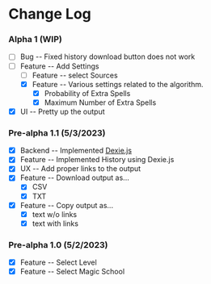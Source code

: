 # Change Log

### Alpha 1 (WIP)
-   [ ] Bug -- Fixed history download button does not work
-   [ ] Feature -- Add Settings
    -   [ ] Feature -- select Sources
    -   [x] Feature -- Various settings related to the algorithm.
        -   [x] Probability of Extra Spells
        -   [x] Maximum Number of Extra Spells
-   [x] UI -- Pretty up the output

### Pre-alpha 1.1 (5/3/2023)
-   [x] Backend -- Implemented [Dexie.js](https://dexie.org/)
-   [x] Feature -- Implemented History using Dexie.js 
-   [x] UX -- Add proper links to the output
-   [x] Feature -- Download output as...
    -   [x] CSV
    -   [x] TXT
-   [x] Feature -- Copy output as...
    -   [x] text w/o links
    -   [x] text with links

### Pre-alpha 1.0 (5/2/2023)

-   [x] Feature -- Select Level
-   [x] Feature -- Select Magic School
